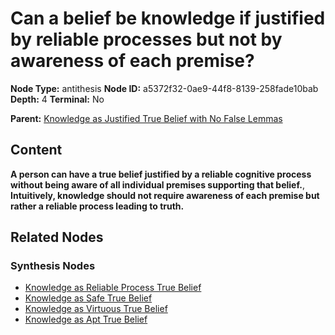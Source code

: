 # Can a belief be knowledge if justified by reliable processes but not by awareness of each premise?

**Node Type:** antithesis
**Node ID:** a5372f32-0ae9-44f8-8139-258fade10bab
**Depth:** 4
**Terminal:** No

**Parent:** [Knowledge as Justified True Belief with No False Lemmas](knowledge-as-justified-true-belief-with-no-false-lemmas-synthesis-c21c0b62-dd29-49bf-a010-c913e09d82e1.md)

## Content

**A person can have a true belief justified by a reliable cognitive process without being aware of all individual premises supporting that belief.**, **Intuitively, knowledge should not require awareness of each premise but rather a reliable process leading to truth.**

## Related Nodes

### Synthesis Nodes

- [Knowledge as Reliable Process True Belief](knowledge-as-reliable-process-true-belief-synthesis-d897fcbc-9393-4ef7-9fe3-4f545695e534.md)
- [Knowledge as Safe True Belief](knowledge-as-safe-true-belief-synthesis-9991b977-e037-4f2a-aff0-e95cab60980e.md)
- [Knowledge as Virtuous True Belief](knowledge-as-virtuous-true-belief-synthesis-ed71dcc1-4bb2-47cb-8c82-913e4e1acd1d.md)
- [Knowledge as Apt True Belief](knowledge-as-apt-true-belief-synthesis-4bef61df-ed36-47b5-9c67-17489a222912.md)
